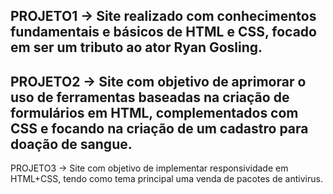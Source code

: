 PROJETO1 -> Site realizado com conhecimentos fundamentais e básicos de HTML e CSS, focado em ser um tributo ao ator Ryan Gosling.
-----------------------------------------------------------------------------------------------------------------------------------
PROJETO2 -> Site com objetivo de aprimorar o uso de ferramentas baseadas na criação de formulários em HTML, complementados com CSS e focando na criação de um cadastro para doação de sangue.
-------------------------------------------------------------------------------------------------------------------------------------
PROJETO3 -> Site com objetivo de implementar responsividade em HTML+CSS, tendo como tema principal uma venda de pacotes de antivirus.

